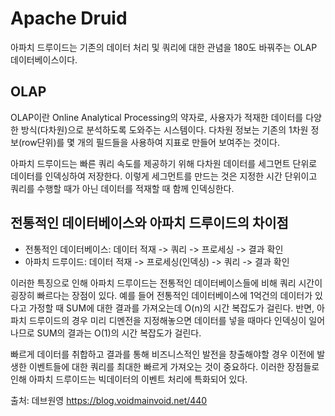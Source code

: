 # Apache Druid

아파치 드루이드는 기존의 데이터 처리 및 쿼리에 대한 관념을 180도 바꿔주는 OLAP 데이터베이스이다. 

## OLAP

OLAP이란 Online Analytical Processing의 약자로, 사용자가 적재한 데이터를 다양한 방식(다차원)으로 분석하도록 도와주는 시스템이다. 다차원 정보는 기존의 1차원 정보(row단위)를 몇 개의 필드들을 사용하여 지표로 만들어 보여주는 것이다.



아파치 드루이드는 빠른 쿼리 속도를 제공하기 위해 다차원 데이터를 세그먼트 단위로 데이터를 인덱싱하여 저장한다. 이렇게 세그먼트를 만드는 것은 지정한 시간 단위이고 쿼리를 수행할 때가 아닌 데이터를 적재할 때 함께 인덱싱한다.



## 전통적인 데이터베이스와 아파치 드루이드의 차이점

- 전통적인 데이터베이스: 데이터 적재 -> 쿼리 -> 프로세싱 -> 결과 확인
- 아파치 드루이드: 데이터 적재 -> 프로세싱(인덱싱) -> 쿼리 -> 결과 확인



이러한 특징으로 인해 아파치 드루이드는 전통적인 데이터베이스들에 비해 쿼리 시간이 굉장히 빠르다는 장점이 있다. 예를 들어 전통적인 데이터베이스에 1억건의 데이터가 있다고 가정할 때 SUM에 대한 결과를 가져오는데 O(n)의 시간 복잡도가 걸린다. 반면, 아파치 드루이드의 경우 미리 디멘전을 지정해놓으면 데이터를 넣을 때마다 인덱싱이 일어나므로 SUM의 결과는 O(1)의 시간 복잡도가 걸린다. 

빠르게 데이터를 취합하고 결과를 통해 비즈니스적인 발전을 창출해야할 경우 이전에 발생한 이벤트들에 대한 쿼리를 최대한 빠르게 가져오는 것이 중요하다. 이러한 장점들로 인해 아파치 드루이드는 빅데이터의 이벤트 처리에  특화되어 있다.









출처: 데브원영 https://blog.voidmainvoid.net/440